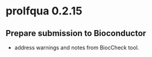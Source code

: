 # prolfqua 0.2.15

## Prepare submission to Bioconductor

* address warnings and notes from BiocCheck tool.
